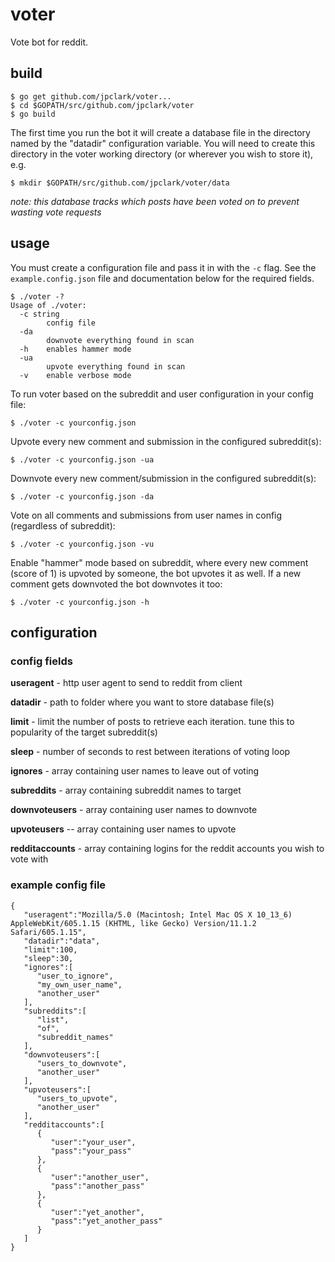 # voter

Vote bot for reddit.

## build

````
$ go get github.com/jpclark/voter...
$ cd $GOPATH/src/github.com/jpclark/voter
$ go build
````

The first time you run the bot it will create a database file in the directory
named by the "datadir" configuration variable. You will need to create this directory
in the voter working directory (or wherever you wish to store it), e.g. 

````
$ mkdir $GOPATH/src/github.com/jpclark/voter/data
```` 

*note: this database tracks which posts have been voted on to prevent wasting vote requests* 

## usage
You must create a configuration file and pass it in with the ``-c`` flag. See
the ``example.config.json`` file and documentation below for the required fields.

````
$ ./voter -?
Usage of ./voter:
  -c string
    	config file
  -da
    	downvote everything found in scan
  -h	enables hammer mode
  -ua
    	upvote everything found in scan
  -v	enable verbose mode
````

To run voter based on the subreddit and user configuration in your config file:

``$ ./voter -c yourconfig.json``

Upvote every new comment and submission in the configured subreddit(s):

``$ ./voter -c yourconfig.json -ua``

Downvote every new comment/submission in the configured subreddit(s):

``$ ./voter -c yourconfig.json -da``

Vote on all comments and submissions from user names in config (regardless of subreddit):

``$ ./voter -c yourconfig.json -vu``

Enable "hammer" mode based on subreddit, where every new comment (score of 1) is upvoted by someone,
the bot upvotes it as well. If a new comment gets downvoted the bot downvotes it too:

``$ ./voter -c yourconfig.json -h``

## configuration

### config fields

**useragent** - http user agent to send to reddit from client

**datadir** - path to folder where you want to store database file(s)

**limit** - limit the number of posts to retrieve each iteration. tune this to popularity of the target subreddit(s)

**sleep** - number of seconds to rest between iterations of voting loop

**ignores** - array containing user names to leave out of voting

**subreddits** - array containing subreddit names to target

**downvoteusers** - array containing user names to downvote

**upvoteusers** -- array containing user names to upvote

**redditaccounts** - array containing logins for the reddit accounts you wish to vote with

### example config file

````
{  
   "useragent":"Mozilla/5.0 (Macintosh; Intel Mac OS X 10_13_6) AppleWebKit/605.1.15 (KHTML, like Gecko) Version/11.1.2 Safari/605.1.15",
   "datadir":"data",
   "limit":100,
   "sleep":30,
   "ignores":[  
      "user_to_ignore",
      "my_own_user_name",
      "another_user"
   ],
   "subreddits":[  
      "list",
      "of",
      "subreddit_names"
   ],
   "downvoteusers":[  
      "users_to_downvote", 
      "another_user"
   ],
   "upvoteusers":[  
      "users_to_upvote",
      "another_user"
   ],
   "redditaccounts":[  
      {  
         "user":"your_user",
         "pass":"your_pass"
      },
      {  
         "user":"another_user",
         "pass":"another_pass"
      },
      {  
         "user":"yet_another",
         "pass":"yet_another_pass"
      }
   ]
}
````